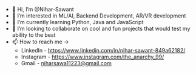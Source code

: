- 👋 Hi, I’m @Nihar-Sawant
- 👀 I’m interested in ML/AI, Backend Development, AR/VR development
- 🌱 I’m currently learning Python, Java and JavaScript
- 💞️ I’m looking to collaborate on cool and fun projects that would test my ability to the best
- 📫 How to reach me ->
    + LinkedIn  - https://www.linkedin.com/in/nihar-sawant-849a62182/
    + Instagram - https://www.instagram.com/the_anarchy_99/
    + Gmail     - niharsawa11223@gmail.com

<!---
Nihar-Sawant/Nihar-Sawant is a ✨ special ✨ repository because its `README.md` (this file) appears on your GitHub profile.
You can click the Preview link to take a look at your changes.
--->
